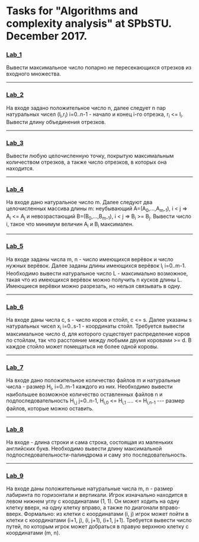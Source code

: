
# Tasks for "Algorithms and complexity analysis" at SPbSTU. December 2017.

### [Lab_1](/Lab_1)
Вывести максимальное число попарно не пересекающихся отрезков из входного множества.

------------
### [Lab_2](/Lab_2)
На входе задано положительное число n, далее следует n пар натуральных чисел (l<sub>i</sub>,r<sub>i</sub>) i=0..n-1 - начало и конец i-го отрезка, r<sub>i</sub> <= l<sub>i</sub>.
Вывести длину объединения отрезков.

------------
### [Lab_3](/Lab_3)
Вывести любую целочисленную точку, покрытую максимальным количеством отрезков, а также число отрезков, в которых она находится.

------------
### [Lab_4](/Lab_4)
На входе дано натуральное число m. Далее следуют два целочисленных массива длины m: неубывающий A=(A<sub>0</sub>,...,A<sub>m-1</sub>),
i < j => A<sub>i</sub> <= A<sub>j</sub> и невозрастающий B=(B<sub>0</sub>,...,B<sub>m-1</sub>), i < j => B<sub>i</sub> >= B<sub>j</sub>. Вывести число i, такое что минимум величин A<sub>i</sub> и B<sub>i</sub> максимален.

------------
### [Lab_5](/Lab_5)
На входе заданы числа m, n - число имеющихся верёвок и число нужных верёвок. Далее заданы длины имеющихся верёвок l<sub>i</sub> i=0..m-1.
Необходимо вывести натуральное число L - максимально возможное, такая что из имеющихся верёвок можно получить n кусков длины L. Имеющиеся верёвки можно разрезать, но нельзя связывать в одну.

------------
### [Lab_6](/Lab_6)
На входе даны числа c, s - число коров и стойл, c <= s. Далее указаны s натуральных чисел x<sub>i</sub> i=0..s-1 - координаты стойл.
Требуется вывести максимальное число d, для которого существует распределение коров по стойлам, так что расстояние между любыми двумя коровами >= d. В каждое стойло может помещаться не более одной коровы.

------------
### [Lab_7](/Lab_7)
На входе дано положительное количество файлов m и натуральные числа - размер H<sub>i</sub>, i=0..m-1 каждого из них.
Необходимо вывести наибольшее возможное количество оставленных файлов n и подпоследовательность H<sub>i,j</sub> j=0..n-1, H<sub>i,0</sub> <= H<sub>i,1</sub> .... <= H<sub>i,n-1</sub> --- размер файлов, которые можно оставить.

------------
### [Lab_8](/Lab_8)
На входе - длина строки и сама строка, состоящая из маленьких английских букв. Необходимо вывести длину максимальной подпоследовательности-палиндрома и саму это последовательность.

------------
### [Lab_9](/Lab_9)
На входе даны положительные натуральные числа m, n - размер лабиринта по горизонтали и вертикали.
Игрок изначально находится в левом  нижнем углу с координатами (1, 1).
Он может ходить на одну клетку вверх, на одну клетку вправо, а также по диагонали вправо-вверх.
Формально: из клетки с координатами (i, j) игрок может пойти в клетки с координатами (i+1, j), (i, j+1), (i+1, j+1).
Требуется вывести число путей, по которым игрок может добраться в правую верхнюю клетку с координатами (m, n).

